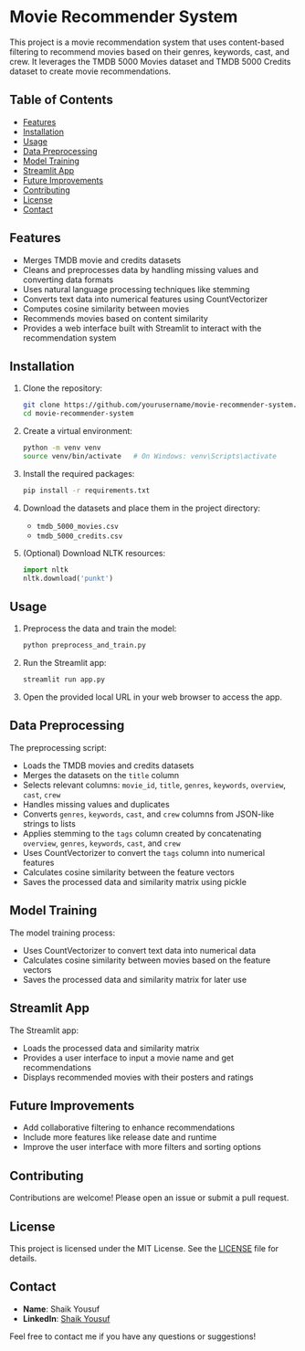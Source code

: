 # Movie Recommender System

This project is a movie recommendation system that uses content-based filtering to recommend movies based on their genres, keywords, cast, and crew. It leverages the TMDB 5000 Movies dataset and TMDB 5000 Credits dataset to create movie recommendations.

## Table of Contents

- [Features](#features)
- [Installation](#installation)
- [Usage](#usage)
- [Data Preprocessing](#data-preprocessing)
- [Model Training](#model-training)
- [Streamlit App](#streamlit-app)
- [Future Improvements](#future-improvements)
- [Contributing](#contributing)
- [License](#license)
- [Contact](#contact)

## Features

- Merges TMDB movie and credits datasets
- Cleans and preprocesses data by handling missing values and converting data formats
- Uses natural language processing techniques like stemming
- Converts text data into numerical features using CountVectorizer
- Computes cosine similarity between movies
- Recommends movies based on content similarity
- Provides a web interface built with Streamlit to interact with the recommendation system

## Installation

1. Clone the repository:
    ```bash
    git clone https://github.com/yourusername/movie-recommender-system.git
    cd movie-recommender-system
    ```

2. Create a virtual environment:
    ```bash
    python -m venv venv
    source venv/bin/activate   # On Windows: venv\Scripts\activate
    ```

3. Install the required packages:
    ```bash
    pip install -r requirements.txt
    ```

4. Download the datasets and place them in the project directory:
    - `tmdb_5000_movies.csv`
    - `tmdb_5000_credits.csv`

5. (Optional) Download NLTK resources:
    ```python
    import nltk
    nltk.download('punkt')
    ```

## Usage

1. Preprocess the data and train the model:
    ```bash
    python preprocess_and_train.py
    ```

2. Run the Streamlit app:
    ```bash
    streamlit run app.py
    ```

3. Open the provided local URL in your web browser to access the app.

## Data Preprocessing

The preprocessing script:
- Loads the TMDB movies and credits datasets
- Merges the datasets on the `title` column
- Selects relevant columns: `movie_id`, `title`, `genres`, `keywords`, `overview`, `cast`, `crew`
- Handles missing values and duplicates
- Converts `genres`, `keywords`, `cast`, and `crew` columns from JSON-like strings to lists
- Applies stemming to the `tags` column created by concatenating `overview`, `genres`, `keywords`, `cast`, and `crew`
- Uses CountVectorizer to convert the `tags` column into numerical features
- Calculates cosine similarity between the feature vectors
- Saves the processed data and similarity matrix using pickle

## Model Training

The model training process:
- Uses CountVectorizer to convert text data into numerical data
- Calculates cosine similarity between movies based on the feature vectors
- Saves the processed data and similarity matrix for later use

## Streamlit App

The Streamlit app:
- Loads the processed data and similarity matrix
- Provides a user interface to input a movie name and get recommendations
- Displays recommended movies with their posters and ratings

## Future Improvements

- Add collaborative filtering to enhance recommendations
- Include more features like release date and runtime
- Improve the user interface with more filters and sorting options

## Contributing

Contributions are welcome! Please open an issue or submit a pull request.

## License

This project is licensed under the MIT License. See the [LICENSE](LICENSE) file for details.

## Contact

- **Name**: Shaik Yousuf
- **LinkedIn**: [Shaik Yousuf](https://www.linkedin.com/in/shaik-yousuf-a39566228/)

Feel free to contact me if you have any questions or suggestions!
